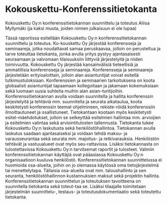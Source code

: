 # Kokouskettu-Konferenssitietokanta
Kokouskettu Oy:n konferenssitietokannan suunnittelu ja toteutus
Aliisa Myllymäki (ja kaksi muuta, joiden nimien julkaisuun ei ole lupaa)


Tässä raportissa esitellään Kokouskettu Oy:n konferenssitietokannan suunnittelu ja toteutus. Ko-kouskettu Oy järjestää konferensseja ja seminaareja, jotka noudattavat samaa peruskaavaa, jolloin on perusteltua ja tarve toteuttaa tietokanta, jonka avulla yritys pystyy ajantasaisesti seuraamaan ja valvomaan tilaisuuksiin liittyviä järjestelyitä ja niiden toimivuutta. 
Kokouskettu Oy järjestää kansainvälisiä tieteellisiä ja ammatillisia konferensseja ja seminaareja. Konferensseja ja seminaareja järjestetään erityisaloittain, jolloin alan asiantuntijat voivat esitellä tutkimustuloksiaan. Konferenssien ja seminaarien tarkoituksena on koota globaalisti asiantuntijat tapaamaan kollegoitaan ja jakamaan kokemuksiaan sekä luomaan uusia suhteita muihin alan asian-tuntijoihin.
Konferenssitietokannan avulla voidaan suunnitella ja hallita konferenssin järjestelyitä ja tehtäviä mm. suunnitella ja seurata aikataulua, koota keskitetysti konferenssin teemat ohjelmineen, rekiste-röidä konferenssiin ilmoittautuneet ja osallistuneet. Tietokantaan kootaan myös keskitetysti esitel-mäehdotukset, jolloin se selkeyttää esitelmien hallintaa mm. arvioijien ja esitelmien valintaa sekä arviointitulosten tallennusta. Tietokanta tukee Kokouskettu Oy:n laskutusta sekä henkilöstöhallintoa. Tietokannan avulla laskutus saadaan ajantasaiseksi ja voidaan tehdä maksu- ja varausseurantaa sekä seurata mm. majoitus- ja retkivarauksia. Henkilöstön tehtävät ja vastuualueet ovat myös seu-rattavissa. Lisäksi tietokannasta on tulostettavissa Kokouskettu Oy:n tarvitsemat raportit ja tulosteet. Valmiin konferenssitietokannan käyttäjiä ovat pääasiassa Kokouskettu Oy:n organisaatioon kuuluva henkilöstö.
Konferenssitietokannan suunnittelussa ei huomioida osa-alueita, joihin on jo olemassa käytössä oma tietojärjestelmä tai menettelytapa. Tällaisia osa-alueita ovat mm. taloushallinto ja sen seuranta, henkilöstöhallinnon kustannuksien maksut sekä projektin hallinta. 
Konferenssitietokannan suunnittelun ja toteutuksen tavoitteena on suunnitella tietokanta sekä toteut-taa se. Lisäksi tilaajalle toimitetaan järjestelmän suunnittelu-, testaus- ja toteutusdokumentaatio sekä toteutettu tietokanta. 


